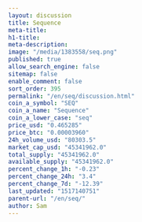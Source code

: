 ```yaml
---
layout: discussion
title: Sequence
meta-title: 
h1-title: 
meta-description: 
image: "/media/1383558/seq.png"
published: true
allow_search_engine: false
sitemap: false
enable_comment: false
sort_order: 395
permalink: "/en/seq/discussion.html"
coin_a_symbol: "SEQ"
coin_a_name: "Sequence"
coin_a_lower_case: "seq"
price_usd: "0.465285"
price_btc: "0.00003960"
24h_volume_usd: "80303.5"
market_cap_usd: "45341962.0"
total_supply: "45341962.0"
available_supply: "45341962.0"
percent_change_1h: "-0.23"
percent_change_24h: "3.4"
percent_change_7d: "-12.39"
last_updated: "1517140751"
parent-url: "/en/seq/"
author: Sam
---
```


